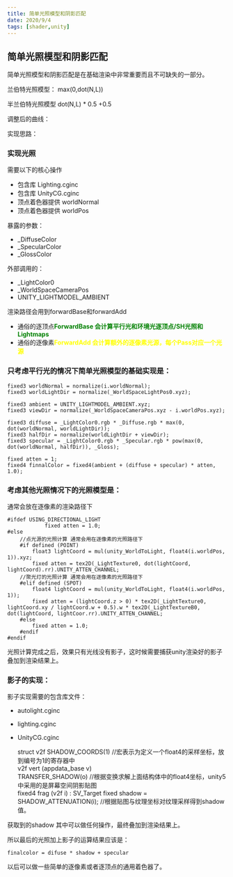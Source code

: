 ```yaml
---
title: 简单光照模型和阴影匹配
date: 2020/9/4
tags: [shader,unity]
---
```

<style type="text/css">
r {color:red; font-weight: 700;}
g {color:green;font-weight: 700;}
y {color:yellow;font-weight: 700;}
</style>

## 简单光照模型和阴影匹配

简单光照模型和阴影匹配是在基础渲染中非常重要而且不可缺失的一部分。

兰伯特光照模型：
max(0,dot(N,L))

半兰伯特光照模型
dot(N,L) * 0.5 +0.5

调整后的曲线：

实现思路：

### 实现光照

需要以下的核心操作
- 包含库 Lighting.cginc
- 包含库 UnityCG.cginc
- 顶点着色器提供 worldNormal
- 顶点着色器提供 worldPos

暴露的参数：
- _DiffuseColor
- _SpecularColor
- _GlossColor
  
外部调用的：
- _LightColor0
- _WorldSpaceCameraPos
- UNITY_LIGHTMODEL_AMBIENT

渲染路径会用到forwardBase和forwardAdd
- 通俗的逐顶点<g>ForwardBase 会计算平行光和环境光逐顶点/SH光照和Lightmaps</g>
- 通俗的逐像素<y>ForwardAdd 会计算额外的逐像素光源，每个Pass对应一个光源</y>

### 只考虑平行光的情况下简单光照模型的基础实现是：

    fixed3 worldNormal = normalize(i.worldNormal);
	fixed3 worldLightDir = normalize(_WorldSpaceLightPos0.xyz);

	fixed3 ambient = UNITY_LIGHTMODEL_AMBIENT.xyz;
    fixed3 viewDir = normalize(_WorldSpaceCameraPos.xyz - i.worldPos.xyz);

    fixed3 diffuse = _LightColor0.rgb * _Diffuse.rgb * max(0, dot(worldNormal, worldLightDir));	
    fixed3 halfDir = normalize(worldLightDir + viewDir);
    fixed3 specular = _LightColor0.rgb * _Specular.rgb * pow(max(0, dot(worldNormal, halfDir)), _Gloss);

    fixed atten = 1;
    fixed4 finnalColor = fixed4(ambient + (diffuse + specular) * atten, 1.0);

### 考虑其他光照情况下的光照模型是：
通常会放在逐像素的渲染路径下

    #ifdef USING_DIRECTIONAL_LIGHT
				fixed atten = 1.0;
	#else
        //点光源的光照计算 通常会用在逐像素的光照路径下
		#if defined (POINT)
	        float3 lightCoord = mul(unity_WorldToLight, float4(i.worldPos, 1)).xyz;
	        fixed atten = tex2D(_LightTexture0, dot(lightCoord, lightCoord).rr).UNITY_ATTEN_CHANNEL;
        //聚光灯的光照计算 通常会用在逐像素的光照路径下
	    #elif defined (SPOT)
	        float4 lightCoord = mul(unity_WorldToLight, float4(i.worldPos, 1));
	        fixed atten = (lightCoord.z > 0) * tex2D(_LightTexture0, lightCoord.xy / lightCoord.w + 0.5).w * tex2D(_LightTextureB0, dot(lightCoord, lightCoor.rr).UNITY_ATTEN_CHANNEL;
	    #else
	        fixed atten = 1.0;
	    #endif
	#endif

光照计算完成之后，效果只有光线没有影子，这时候需要捕获unity渲染好的影子叠加到渲染结果上。

### 影子的实现：
影子实现需要的包含库文件：
- autolight.cginc
- lighting.cginc
- UnityCG.cginc


    struct v2f
    SHADOW_COORDS(1)    //宏表示为定义一个float4的采样坐标，放到编号为1的寄存器中       
    v2f vert (appdata_base v)           
    TRANSFER_SHADOW(o)  //根据变换求解上面结构体中的float4坐标，unity5中采用的是屏幕空间阴影贴图        
    fixed4 frag (v2f i) : SV_Target
    fixed shadow = SHADOW_ATTENUATION(i); //根据贴图与纹理坐标对纹理采样得到shadow值。
            
获取到的shadow 其中可以做任何操作，最终叠加到渲染结果上。

所以最后的光照加上影子的运算结果应该是：

    finalcolor = difuse * shadow + specular
        
以后可以做一些简单的逐像素或者逐顶点的通用着色器了。